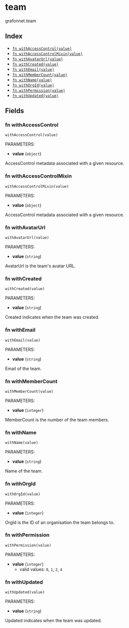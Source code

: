 # team

grafonnet.team

## Index

* [`fn withAccessControl(value)`](#fn-withaccesscontrol)
* [`fn withAccessControlMixin(value)`](#fn-withaccesscontrolmixin)
* [`fn withAvatarUrl(value)`](#fn-withavatarurl)
* [`fn withCreated(value)`](#fn-withcreated)
* [`fn withEmail(value)`](#fn-withemail)
* [`fn withMemberCount(value)`](#fn-withmembercount)
* [`fn withName(value)`](#fn-withname)
* [`fn withOrgId(value)`](#fn-withorgid)
* [`fn withPermission(value)`](#fn-withpermission)
* [`fn withUpdated(value)`](#fn-withupdated)

## Fields

### fn withAccessControl

```jsonnet
withAccessControl(value)
```

PARAMETERS:

* **value** (`object`)

AccessControl metadata associated with a given resource.
### fn withAccessControlMixin

```jsonnet
withAccessControlMixin(value)
```

PARAMETERS:

* **value** (`object`)

AccessControl metadata associated with a given resource.
### fn withAvatarUrl

```jsonnet
withAvatarUrl(value)
```

PARAMETERS:

* **value** (`string`)

AvatarUrl is the team's avatar URL.
### fn withCreated

```jsonnet
withCreated(value)
```

PARAMETERS:

* **value** (`string`)

Created indicates when the team was created.
### fn withEmail

```jsonnet
withEmail(value)
```

PARAMETERS:

* **value** (`string`)

Email of the team.
### fn withMemberCount

```jsonnet
withMemberCount(value)
```

PARAMETERS:

* **value** (`integer`)

MemberCount is the number of the team members.
### fn withName

```jsonnet
withName(value)
```

PARAMETERS:

* **value** (`string`)

Name of the team.
### fn withOrgId

```jsonnet
withOrgId(value)
```

PARAMETERS:

* **value** (`integer`)

OrgId is the ID of an organisation the team belongs to.
### fn withPermission

```jsonnet
withPermission(value)
```

PARAMETERS:

* **value** (`integer`)
   - valid values: `0`, `1`, `2`, `4`


### fn withUpdated

```jsonnet
withUpdated(value)
```

PARAMETERS:

* **value** (`string`)

Updated indicates when the team was updated.